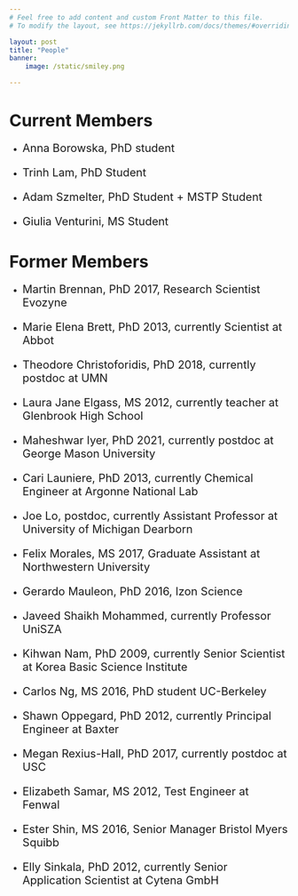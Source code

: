 ```yaml
---
# Feel free to add content and custom Front Matter to this file.
# To modify the layout, see https://jekyllrb.com/docs/themes/#overriding-theme-defaults

layout: post
title: "People"
banner:
    image: /static/smiley.png

---
```

<style type="text/css">
    p {
        font-size: 20px;
    }
    h1 {
        font-size: 30px;
    }
    </style>
 
# Current Members

- Anna Borowska, PhD student

- Trinh Lam, PhD Student

- Adam Szmelter, PhD Student + MSTP Student

- Giulia Venturini, MS Student

# Former Members

- Martin Brennan, PhD 2017, Research Scientist Evozyne

- Marie Elena Brett, PhD 2013, currently Scientist at Abbot

- Theodore Christoforidis, PhD 2018, currently postdoc at UMN

- Laura Jane Elgass, MS 2012, currently teacher at Glenbrook High School

- Maheshwar Iyer, PhD 2021, currently postdoc at George Mason University

- Cari Launiere, PhD 2013, currently Chemical Engineer at Argonne National Lab

- Joe Lo, postdoc, currently Assistant Professor at University of Michigan Dearborn

- Felix Morales, MS 2017, Graduate Assistant at Northwestern University

- Gerardo Mauleon, PhD 2016, Izon Science

- Javeed Shaikh Mohammed, currently Professor UniSZA

- Kihwan Nam, PhD 2009, currently Senior Scientist at Korea Basic Science Institute

- Carlos Ng, MS 2016, PhD student UC-Berkeley

- Shawn Oppegard, PhD 2012, currently Principal Engineer at Baxter

- Megan Rexius-Hall, PhD 2017, currently postdoc at USC

- Elizabeth Samar, MS 2012, Test Engineer at Fenwal

- Ester Shin, MS 2016, Senior Manager Bristol Myers Squibb

- Elly Sinkala, PhD 2012, currently Senior Application Scientist at Cytena GmbH 